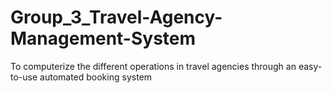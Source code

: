 # Group_3_Travel-Agency-Management-System
To computerize the different operations in travel agencies through an easy-to-use automated booking system
